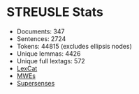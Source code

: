 STREUSLE Stats
==============

* Documents:                347
* Sentences:               2724
* Tokens:                 44815 (excludes ellipsis nodes)
* Unique lemmas:           4426
* Unique full lextags:      572
* [LexCat](LEXCAT.txt)
* [MWEs](MWES.txt)
* [Supersenses](SUPERSENSES.txt)
